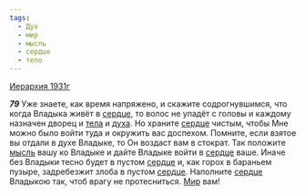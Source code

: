 ```yaml
---
tags:
  - Дух
  - мир
  - мысль
  - сердце
  - тело
---
```


[Иерархия 1931г](/agni/1931)

___79___
Уже знаете, как время напряжено, и скажите содрогнувшимся, что когда Владыка живёт в [сердце](/tag/#сердце), то волос не упадёт с головы и каждому назначен дворец и [тела](/tag/#тело) и [духа](/tag/#Дух). Но храните [сердце](/tag/#сердце) чистым, чтобы Мне можно было войти туда и окружить вас доспехом. Помните, если взятое вы отдали в духе Владыке, то Он воздаст вам в стократ. Так положите [мысль](/tag/#мысль) вашу ко Владыке и дайте Владыке войти в [сердце](/tag/#сердце) ваше. Иначе без Владыки тесно будет в пустом [сердце](/tag/#сердце) и, как горох в бараньем пузыре, задребезжит злоба в пустом [сердце](/tag/#сердце). Наполните [сердце](/tag/#сердце) Владыкою так, чтоб врагу не протесниться. [Мир](/tag/#мир) вам!   

